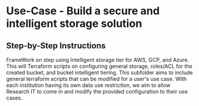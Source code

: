 # Use-Case - Build a secure and intelligent storage solution

## Step-by-Step Instructions
FrameWork on step using Intelligent storage tier for AWS, GCP, and Azure. This will Terraform scripts on configuring general storage, roles/ACL for the created bucket, and bucket intelligent tiering. 
This subfolder aims to include general terraform scripts that can be modified for a user's use case. 
With each institution having its own data use restriction, we aim to allow Research IT to come in and modify the provided configuration to their use cases. 
